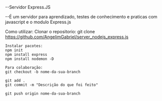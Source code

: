 --Servidor Express.JS

--É um servidor para aprendizado, testes de conhecimento e praticas com javascript e o modulo Express.js

Como utilizar:
    Clonar o repositorio:
    git clone https://github.com/AngelimGabriel/server_nodejs_express.js

    Instalar pacotes:
    npm init
    npm install express
    npm install nodemon -D

    Para colaboração:
    git checkout -b nome-da-sua-branch

    git add .
    git commit -m "Descrição do que foi feito"

    git push origin nome-da-sua-branch

